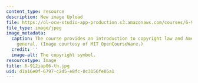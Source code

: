 ```yaml
---
content_type: resource
description: New image Upload
file: https://ol-ocw-studio-app-production.s3.amazonaws.com/courses/6-912-introduction-to-copyright-law-january-iap-2006/d1a16e0f6797c2d5e8fc0c3156fe05a1_6-912iap06-th.jpg
file_type: image/jpeg
image_metadata:
  caption: The course provides an introduction to copyright law and American law in
    general. (Image courtesy of MIT OpenCourseWare.)
  credit: ''
  image-alt: The copyright symbol.
resourcetype: Image
title: 6-912iap06-th.jpg
uid: d1a16e0f-6797-c2d5-e8fc-0c3156fe05a1
---
```

